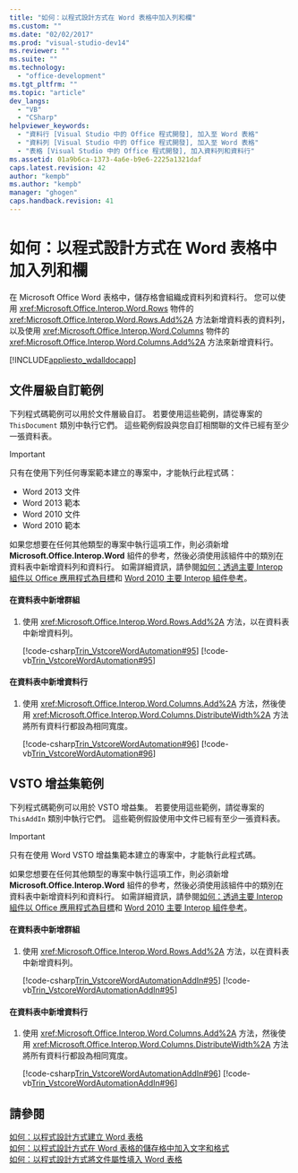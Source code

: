 ```yaml
---
title: "如何：以程式設計方式在 Word 表格中加入列和欄"
ms.custom: ""
ms.date: "02/02/2017"
ms.prod: "visual-studio-dev14"
ms.reviewer: ""
ms.suite: ""
ms.technology: 
  - "office-development"
ms.tgt_pltfrm: ""
ms.topic: "article"
dev_langs: 
  - "VB"
  - "CSharp"
helpviewer_keywords: 
  - "資料行 [Visual Studio 中的 Office 程式開發], 加入至 Word 表格"
  - "資料列 [Visual Studio 中的 Office 程式開發], 加入至 Word 表格"
  - "表格 [Visual Studio 中的 Office 程式開發], 加入資料列和資料行"
ms.assetid: 01a9b6ca-1373-4a6e-b9e6-2225a1321daf
caps.latest.revision: 42
author: "kempb"
ms.author: "kempb"
manager: "ghogen"
caps.handback.revision: 41
---
```

# 如何：以程式設計方式在 Word 表格中加入列和欄
  在 Microsoft Office Word 表格中，儲存格會組織成資料列和資料行。  您可以使用 <xref:Microsoft.Office.Interop.Word.Rows> 物件的 <xref:Microsoft.Office.Interop.Word.Rows.Add%2A> 方法新增資料表的資料列，以及使用 <xref:Microsoft.Office.Interop.Word.Columns> 物件的 <xref:Microsoft.Office.Interop.Word.Columns.Add%2A> 方法來新增資料行。  
  
 [!INCLUDE[appliesto_wdalldocapp](../vsto/includes/appliesto-wdalldocapp-md.md)]  
  
## 文件層級自訂範例  
 下列程式碼範例可以用於文件層級自訂。  若要使用這些範例，請從專案的 `ThisDocument` 類別中執行它們。  這些範例假設與您自訂相關聯的文件已經有至少一張資料表。  
  
> [!IMPORTANT]  
>  只有在使用下列任何專案範本建立的專案中，才能執行此程式碼：  
>   
>  -   Word 2013 文件  
> -   Word 2013 範本  
> -   Word 2010 文件  
> -   Word 2010 範本  
>   
>  如果您想要在任何其他類型的專案中執行這項工作，則必須新增 **Microsoft.Office.Interop.Word** 組件的參考，然後必須使用該組件中的類別在資料表中新增資料列和資料行。  如需詳細資訊，請參閱[如何：透過主要 Interop 組件以 Office 應用程式為目標](../vsto/how-to-target-office-applications-through-primary-interop-assemblies.md)和  [Word 2010 主要 Interop 組件參考](http://go.microsoft.com/fwlink/?LinkId=189588)。  
  
#### 在資料表中新增群組  
  
1.  使用 <xref:Microsoft.Office.Interop.Word.Rows.Add%2A> 方法，以在資料表中新增資料列。  
  
     [!code-csharp[Trin_VstcoreWordAutomation#95](../snippets/csharp/VS_Snippets_OfficeSP/Trin_VstcoreWordAutomation/CS/ThisDocument.cs#95)]
     [!code-vb[Trin_VstcoreWordAutomation#95](../snippets/visualbasic/VS_Snippets_OfficeSP/Trin_VstcoreWordAutomation/VB/ThisDocument.vb#95)]  
  
#### 在資料表中新增資料行  
  
1.  使用 <xref:Microsoft.Office.Interop.Word.Columns.Add%2A> 方法，然後使用 <xref:Microsoft.Office.Interop.Word.Columns.DistributeWidth%2A> 方法將所有資料行都設為相同寬度。  
  
     [!code-csharp[Trin_VstcoreWordAutomation#96](../snippets/csharp/VS_Snippets_OfficeSP/Trin_VstcoreWordAutomation/CS/ThisDocument.cs#96)]
     [!code-vb[Trin_VstcoreWordAutomation#96](../snippets/visualbasic/VS_Snippets_OfficeSP/Trin_VstcoreWordAutomation/VB/ThisDocument.vb#96)]  
  
## VSTO 增益集範例  
 下列程式碼範例可以用於 VSTO 增益集。  若要使用這些範例，請從專案的 `ThisAddIn` 類別中執行它們。  這些範例假設使用中文件已經有至少一張資料表。  
  
> [!IMPORTANT]  
>  只有在使用 Word VSTO 增益集範本建立的專案中，才能執行此程式碼。  
>   
>  如果您想要在任何其他類型的專案中執行這項工作，則必須新增 **Microsoft.Office.Interop.Word** 組件的參考，然後必須使用該組件中的類別在資料表中新增資料列和資料行。  如需詳細資訊，請參閱[如何：透過主要 Interop 組件以 Office 應用程式為目標](../vsto/how-to-target-office-applications-through-primary-interop-assemblies.md)和  [Word 2010 主要 Interop 組件參考](http://go.microsoft.com/fwlink/?LinkId=189588)。  
  
#### 在資料表中新增群組  
  
1.  使用 <xref:Microsoft.Office.Interop.Word.Rows.Add%2A> 方法，以在資料表中新增資料列。  
  
     [!code-csharp[Trin_VstcoreWordAutomationAddIn#95](../snippets/csharp/VS_Snippets_OfficeSP/Trin_VstcoreWordAutomationAddIn/CS/ThisAddIn.cs#95)]
     [!code-vb[Trin_VstcoreWordAutomationAddIn#95](../snippets/visualbasic/VS_Snippets_OfficeSP/Trin_VstcoreWordAutomationAddIn/VB/ThisAddIn.vb#95)]  
  
#### 在資料表中新增資料行  
  
1.  使用 <xref:Microsoft.Office.Interop.Word.Columns.Add%2A> 方法，然後使用 <xref:Microsoft.Office.Interop.Word.Columns.DistributeWidth%2A> 方法將所有資料行都設為相同寬度。  
  
     [!code-csharp[Trin_VstcoreWordAutomationAddIn#96](../snippets/csharp/VS_Snippets_OfficeSP/Trin_VstcoreWordAutomationAddIn/CS/ThisAddIn.cs#96)]
     [!code-vb[Trin_VstcoreWordAutomationAddIn#96](../snippets/visualbasic/VS_Snippets_OfficeSP/Trin_VstcoreWordAutomationAddIn/VB/ThisAddIn.vb#96)]  
  
## 請參閱  
 [如何：以程式設計方式建立 Word 表格](../vsto/how-to-programmatically-create-word-tables.md)   
 [如何：以程式設計方式在 Word 表格的儲存格中加入文字和格式](../vsto/how-to-programmatically-add-text-and-formatting-to-cells-in-word-tables.md)   
 [如何：以程式設計方式將文件屬性填入 Word 表格](../vsto/how-to-programmatically-populate-word-tables-with-document-properties.md)  
  
  